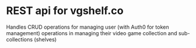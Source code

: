 # REST api for vgshelf.co
Handles CRUD operations for managing user (with Auth0 for token management) operations in managing their video game collection and sub-collections (shelves)
